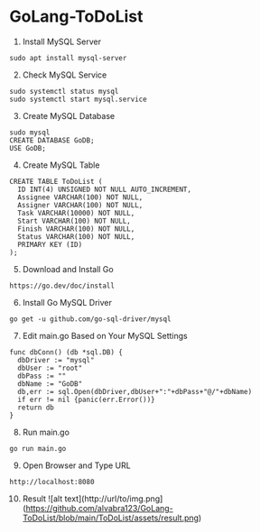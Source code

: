 # GoLang-ToDoList

1. Install MySQL Server
```
sudo apt install mysql-server
```
2. Check MySQL Service
```
sudo systemctl status mysql
sudo systemctl start mysql.service
```
3. Create MySQL Database
```
sudo mysql
CREATE DATABASE GoDB;
USE GoDB;
```
4. Create MySQL Table
```
CREATE TABLE ToDoList (
  ID INT(4) UNSIGNED NOT NULL AUTO_INCREMENT,
  Assignee VARCHAR(100) NOT NULL,
  Assigner VARCHAR(100) NOT NULL,
  Task VARCHAR(10000) NOT NULL,
  Start VARCHAR(100) NOT NULL,
  Finish VARCHAR(100) NOT NULL,
  Status VARCHAR(100) NOT NULL,
  PRIMARY KEY (ID)
);
```
5. Download and Install Go
```
https://go.dev/doc/install
```
6. Install Go MySQL Driver
```
go get -u github.com/go-sql-driver/mysql
```
7. Edit main.go Based on Your MySQL Settings
```
func dbConn() (db *sql.DB) {
  dbDriver := "mysql"
  dbUser := "root"
  dbPass := ""
  dbName := "GoDB"
  db,err := sql.Open(dbDriver,dbUser+":"+dbPass+"@/"+dbName)
  if err != nil {panic(err.Error())}
  return db
}
```
8. Run main.go
```
go run main.go
```
9. Open Browser and Type URL
```
http://localhost:8080
```
10. Result
![alt text](http://url/to/img.png](https://github.com/alvabra123/GoLang-ToDoList/blob/main/ToDoList/assets/result.png)
